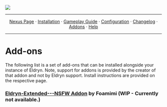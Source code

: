 <a href="https://youtu.be/XRIE02v7Ri4"><img src="https://i.imgur.com/tRwxNaE.png" target="_blank"></a>

---

<p align="center">
  <a href="https://www.nexusmods.com/skyrimspecialedition/mods/94412">Nexus Page</a> ·
  <a href="README.md">Installation</a> ·
  <a href="GAMEPLAY.md">Gameplay Guide</a> ·
  <a href="CONFIGURATION.md">Configuration</a> ·
  <a href="CHANGELOG.md">Changelog</a> ·
  <a href="ADDONS.md">Addons</a> ·
  <a href="HELP.md">Help</a>
</p>

---

# Add-ons

The following list is a set of add-ons that can be installed alongside your instance of Eldryn. Note, support for addons is provided by the creator of that addon and not by Eldryn support. Install instructions are provided on the respective page.

### [Eldryn-Extended---NSFW Addon](X) by Foamimi (WIP - Currently not available.)
